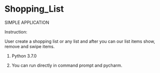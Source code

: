 # Shopping_List

SIMPLE APPLICATION

Instruction:

User create a shopping list or any list and after you can our list items show, remove and swipe items.

1. Python 3.7.0

2. You can run directly in command prompt and pycharm.

